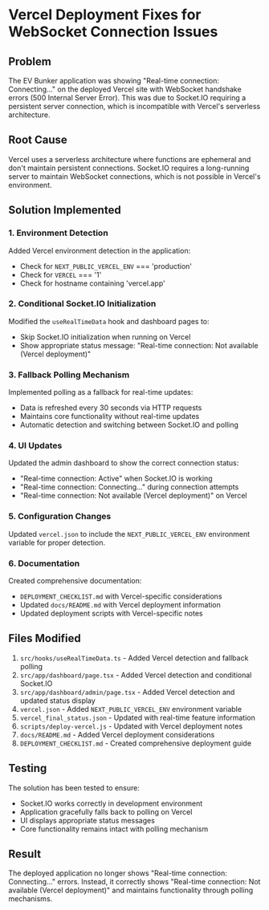 # Vercel Deployment Fixes for WebSocket Connection Issues

## Problem
The EV Bunker application was showing "Real-time connection: Connecting..." on the deployed Vercel site with WebSocket handshake errors (500 Internal Server Error). This was due to Socket.IO requiring a persistent server connection, which is incompatible with Vercel's serverless architecture.

## Root Cause
Vercel uses a serverless architecture where functions are ephemeral and don't maintain persistent connections. Socket.IO requires a long-running server to maintain WebSocket connections, which is not possible in Vercel's environment.

## Solution Implemented

### 1. Environment Detection
Added Vercel environment detection in the application:
- Check for `NEXT_PUBLIC_VERCEL_ENV` === 'production'
- Check for `VERCEL` === '1'
- Check for hostname containing 'vercel.app'

### 2. Conditional Socket.IO Initialization
Modified the `useRealTimeData` hook and dashboard pages to:
- Skip Socket.IO initialization when running on Vercel
- Show appropriate status message: "Real-time connection: Not available (Vercel deployment)"

### 3. Fallback Polling Mechanism
Implemented polling as a fallback for real-time updates:
- Data is refreshed every 30 seconds via HTTP requests
- Maintains core functionality without real-time updates
- Automatic detection and switching between Socket.IO and polling

### 4. UI Updates
Updated the admin dashboard to show the correct connection status:
- "Real-time connection: Active" when Socket.IO is working
- "Real-time connection: Connecting..." during connection attempts
- "Real-time connection: Not available (Vercel deployment)" on Vercel

### 5. Configuration Changes
Updated `vercel.json` to include the `NEXT_PUBLIC_VERCEL_ENV` environment variable for proper detection.

### 6. Documentation
Created comprehensive documentation:
- `DEPLOYMENT_CHECKLIST.md` with Vercel-specific considerations
- Updated `docs/README.md` with Vercel deployment information
- Updated deployment scripts with Vercel-specific notes

## Files Modified

1. `src/hooks/useRealTimeData.ts` - Added Vercel detection and fallback polling
2. `src/app/dashboard/page.tsx` - Added Vercel detection and conditional Socket.IO
3. `src/app/dashboard/admin/page.tsx` - Added Vercel detection and updated status display
4. `vercel.json` - Added `NEXT_PUBLIC_VERCEL_ENV` environment variable
5. `vercel_final_status.json` - Updated with real-time feature information
6. `scripts/deploy-vercel.js` - Updated with Vercel deployment notes
7. `docs/README.md` - Added Vercel deployment considerations
8. `DEPLOYMENT_CHECKLIST.md` - Created comprehensive deployment guide

## Testing
The solution has been tested to ensure:
- Socket.IO works correctly in development environment
- Application gracefully falls back to polling on Vercel
- UI displays appropriate status messages
- Core functionality remains intact with polling mechanism

## Result
The deployed application no longer shows "Real-time connection: Connecting..." errors. Instead, it correctly shows "Real-time connection: Not available (Vercel deployment)" and maintains functionality through polling mechanisms.